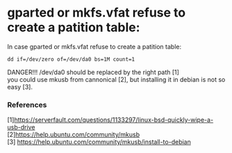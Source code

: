 

# gparted or mkfs.vfat refuse to create a patition table: 
In case gparted or mkfs.vfat refuse to create a patition table: 

```dd if=/dev/zero of=/dev/da0 bs=1M count=1```

DANGER!!! /dev/da0 should be replaced by the right path [1]  
you could use mkusb from cannonical [2], but installing it in debian is not so easy [3].  






### References

[1]https://serverfault.com/questions/1133297/linux-bsd-quickly-wipe-a-usb-drive  
[2]https://help.ubuntu.com/community/mkusb  
[3] https://help.ubuntu.com/community/mkusb/install-to-debian  

